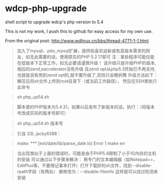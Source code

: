 wdcp-php-upgrade
================

shell script to upgrade wdcp's php version to 5.4

This is not my work, I push this to github for easy access for my own use.

From the original post: http://www.wdlinux.cn/bbs/thread-4771-1-1.html

> 加入了mysqli、pdo_mysql扩展，提供给喜欢追新或有高版本需求的网友，如无此需要的话，使用原先的PHP 5.2.17即可
> 注：某些程序可能仅能在低版本下正常工作，如无必要请谨慎升级！
> 该升级只是升级PHP的版本,相应的zend,eaccelerator没有升级
> 且zend opt从php5.3开始已不再支持,也就是说有用到zend opt的,就不要升级了,否则只会瞎折腾
> 升级方法如下：
> 解压后将sh文件上传到root目录下（或当前工作路径），
> 然后在SSH里执行此命令

> sh php_up54.sh

> 脚本里的PHP版本为5.4.31，如果以后发布了新版本的话，执行：（将版本号改成实际的版本号即可）

> sh php_up54.sh 版本号

> 引自 33L jacky6388：

> make: *** [ext/date/lib/parse_date.lo] Error 1
> make err

> 当出现类似于上面的错误时，可能是由于PHP5.4限制了小于1G内存的主机的安装
> 可以通过以下步骤来解决：
> 用专门的文本编辑器（如Notepad++、EditPlus等，不要用记事本打开）打开下载好的sh文件，找到--disable-rpath字段（有两处）
> 都修改为：--disable-fileinfo
> 这样就可以绕过检测来安装
